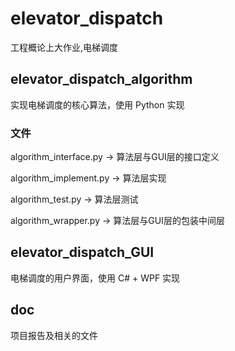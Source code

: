 # elevator_dispatch

工程概论上大作业,电梯调度

## elevator_dispatch_algorithm

实现电梯调度的核心算法，使用 Python 实现

### 文件

algorithm_interface.py -> 算法层与GUI层的接口定义

algorithm_implement.py -> 算法层实现

algorithm_test.py -> 算法层测试

algorithm_wrapper.py -> 算法层与GUI层的包装中间层

## elevator_dispatch_GUI

电梯调度的用户界面，使用 C# + WPF 实现

## doc

项目报告及相关的文件
